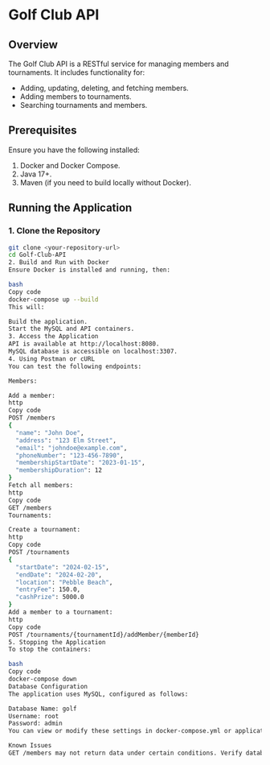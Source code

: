 # Golf Club API

## Overview
The Golf Club API is a RESTful service for managing members and tournaments. It includes functionality for:
- Adding, updating, deleting, and fetching members.
- Adding members to tournaments.
- Searching tournaments and members.

## Prerequisites
Ensure you have the following installed:
1. Docker and Docker Compose.
2. Java 17+.
3. Maven (if you need to build locally without Docker).

## Running the Application

### 1. Clone the Repository
```bash
git clone <your-repository-url>
cd Golf-Club-API
2. Build and Run with Docker
Ensure Docker is installed and running, then:

bash
Copy code
docker-compose up --build
This will:

Build the application.
Start the MySQL and API containers.
3. Access the Application
API is available at http://localhost:8080.
MySQL database is accessible on localhost:3307.
4. Using Postman or cURL
You can test the following endpoints:

Members:

Add a member:
http
Copy code
POST /members
{
  "name": "John Doe",
  "address": "123 Elm Street",
  "email": "johndoe@example.com",
  "phoneNumber": "123-456-7890",
  "membershipStartDate": "2023-01-15",
  "membershipDuration": 12
}
Fetch all members:
http
Copy code
GET /members
Tournaments:

Create a tournament:
http
Copy code
POST /tournaments
{
  "startDate": "2024-02-15",
  "endDate": "2024-02-20",
  "location": "Pebble Beach",
  "entryFee": 150.0,
  "cashPrize": 5000.0
}
Add a member to a tournament:
http
Copy code
POST /tournaments/{tournamentId}/addMember/{memberId}
5. Stopping the Application
To stop the containers:

bash
Copy code
docker-compose down
Database Configuration
The application uses MySQL, configured as follows:

Database Name: golf
Username: root
Password: admin
You can view or modify these settings in docker-compose.yml or application.properties.

Known Issues
GET /members may not return data under certain conditions. Verify database entries before testing.
